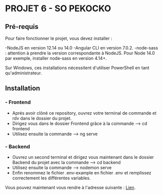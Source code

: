 # PROJET 6 - SO PEKOCKO

## Pré-requis

Pour faire fonctionner le projet, vous devez installer :

-NodeJS en version 12.14 ou 14.0 
-Angular CLI en version 7.0.2.
-node-sass : attention à prendre la version correspondante à NodeJS. Pour Node 14.0 par exemple, installer  node-sass en version 4.14+.
        
Sur Windows, ces installations nécessitent d'utiliser PowerShell en tant qu'administrateur.

## Installation
### - Frontend

* Aprés avoir clôné ce repository, ouvrez votre terminal de commande et rdv dans le dossier du projet.
* Dirigez vous dans le dossier Frontend grâce à la commande --> cd frontend
* Utilisez ensuite la commande --> ng serve

### - Backend

* Ouvrez un second terminal et dirigez vous maintenant dans le dossier Backend du projet avec la commande --> cd backend
* Utilisez ensuite la commande --> nodemon serve 
* Enfin renommez le fichier .env-example en  fichier .env et remplissez correctement les différentes variables.


Vous pouvez maintenant vous rendre à l'adresse suivante : [Lien](http://localhost:4200).





